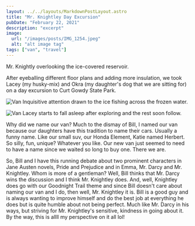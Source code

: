```yaml
---
layout: ../../layouts/MarkdownPostLayout.astro
title: "Mr. Knightley Day Excursion"
pubDate: "February 22, 2021"
description: "excerpt"
image:
  url: "/images/posts/IMG_1254.jpeg"
  alt: "alt image tag"
tags: ["van", "travel"]
---
```


Mr. Knightly overlooking the ice-covered reservoir.

After eyeballing different floor plans and adding more insulation, we took Lacey (my husky-mix) and Okra (my daughter's dog that we are sitting for) on a day excursion to Curt Gowdy State Park.

![Van](/images/posts/IMG_1246.jpeg)
Inquisitive attention drawn to the ice fishing across the frozen water.

![Van](/images/posts/IMG_1260-1.jpeg)
Lacey starts to fall asleep after exploring and the rest soon follow.

Why did we name our van? Much to the dismay of Bill, I named our van because our daughters have this tradition to name their cars. Usually a funny name. Like our small suv, our Honda Element, Katie named Herbert. So silly, fun, unique? Whatever you like. Our new van just seemed to need to have a name since we waited so long to buy one. There we are.

So, Bill and I have this running debate about two prominent characters in Jane Austen novels, Pride and Prejudice and in Emma, Mr. Darcy and Mr. Knightley. Whom is more of a gentleman? Well, Bill thinks that Mr. Darcy wins the discussion and I think Mr. Knightley does. And, well, Knightley does go with our Goodnight Trail theme and since Bill doesn't care about naming our van and I do, then well, Mr. Knightley it is. Bill is a good guy and is always wanting to improve himself and do the best job at everything he does but is quite humble about not being perfect. Much like Mr. Darcy in his ways, but striving for Mr. Knightley's sensitive, kindness in going about it. By the way, this is allll my perspective on it all lol!
